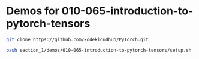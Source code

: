 # Demos for 010-065-introduction-to-pytorch-tensors
```bash
git clone https://github.com/kodekloudhub/PyTorch.git
```

```bash
bash section_1/demos/010-065-introduction-to-pytorch-tensors/setup.sh
```
